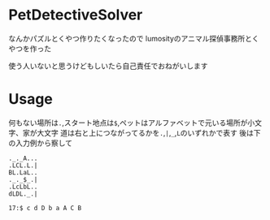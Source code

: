 # PetDetectiveSolver
なんかパズルとくやつ作りたくなったので
lumosityのアニマル探偵事務所とくやつを作った

使う人いないと思うけどもしいたら自己責任でおねがいします

# Usage
何もない場所は`.`,スタート地点は`$`,ペットはアルファベットで元いる場所が小文字、家が大文字
道は右と上につながってるかを`.`,`|`,`_`,`L`のいずれかで表す
後は下の入力例から察して

```
._._A...
.LCL.L.|
BL.LaL..
._._$_.|
.LcLbL..
dLDL._.|

17:$ c d D b a A C B
```

